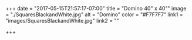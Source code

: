 +++
date = "2017-05-15T21:57:17-07:00"
title = "Domino 40\" x 40\""
image = "./SquaresBlackandWhite.jpg"
alt = "Domino"
color = "#F7F7F7"
link1 = "images/SquaresBlackandWhite.jpg"
link2 = ""

+++
